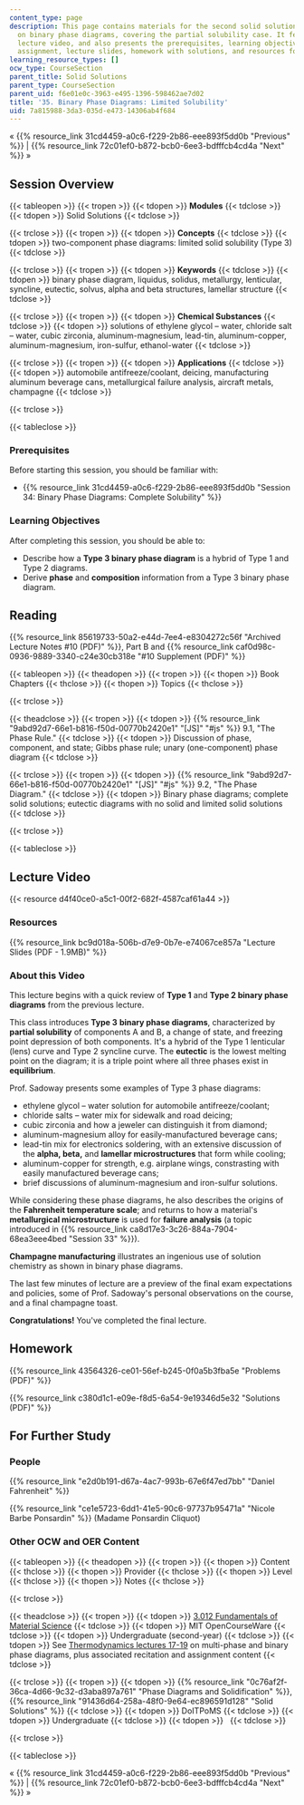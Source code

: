 ```yaml
---
content_type: page
description: This page contains materials for the second solid solutions class session
  on binary phase diagrams, covering the partial solubility case. It features a 1-hour
  lecture video, and also presents the prerequisites, learning objectives, reading
  assignment, lecture slides, homework with solutions, and resources for further study.
learning_resource_types: []
ocw_type: CourseSection
parent_title: Solid Solutions
parent_type: CourseSection
parent_uid: f6e01e0c-3963-e495-1396-598462ae7d02
title: '35. Binary Phase Diagrams: Limited Solubility'
uid: 7a815988-3da3-035d-e473-14306ab4f684
---
```


« {{% resource_link 31cd4459-a0c6-f229-2b86-eee893f5dd0b "Previous" %}} | {{% resource_link 72c01ef0-b872-bcb0-6ee3-bdfffcb4cd4a "Next" %}} »

Session Overview
----------------

{{< tableopen >}}
{{< tropen >}}
{{< tdopen >}}
**Modules**
{{< tdclose >}}
{{< tdopen >}}
Solid Solutions
{{< tdclose >}}

{{< trclose >}}
{{< tropen >}}
{{< tdopen >}}
**Concepts**
{{< tdclose >}}
{{< tdopen >}}
two-component phase diagrams: limited solid solubility (Type 3)
{{< tdclose >}}

{{< trclose >}}
{{< tropen >}}
{{< tdopen >}}
**Keywords**
{{< tdclose >}}
{{< tdopen >}}
binary phase diagram, liquidus, solidus, metallurgy, lenticular, syncline, eutectic, solvus, alpha and beta structures, lamellar structure
{{< tdclose >}}

{{< trclose >}}
{{< tropen >}}
{{< tdopen >}}
**Chemical Substances**
{{< tdclose >}}
{{< tdopen >}}
solutions of ethylene glycol – water, chloride salt – water, cubic zirconia, aluminum-magnesium, lead-tin, aluminum-copper, aluminum-magnesium, iron-sulfur, ethanol-water
{{< tdclose >}}

{{< trclose >}}
{{< tropen >}}
{{< tdopen >}}
**Applications**
{{< tdclose >}}
{{< tdopen >}}
automobile antifreeze/coolant, deicing, manufacturing aluminum beverage cans, metallurgical failure analysis, aircraft metals, champagne
{{< tdclose >}}

{{< trclose >}}

{{< tableclose >}}

### Prerequisites

Before starting this session, you should be familiar with:

*   {{% resource_link 31cd4459-a0c6-f229-2b86-eee893f5dd0b "Session 34: Binary Phase Diagrams: Complete Solubility" %}}

### Learning Objectives

After completing this session, you should be able to:

*   Describe how a **Type 3 binary phase diagram** is a hybrid of Type 1 and Type 2 diagrams.
*   Derive **phase** and **composition** information from a Type 3 binary phase diagram.

Reading
-------

{{% resource_link 85619733-50a2-e44d-7ee4-e8304272c56f "Archived Lecture Notes #10 (PDF)" %}}, Part B and {{% resource_link caf0d98c-0936-9889-3340-c24e30cb318e "#10 Supplement (PDF)" %}}

{{< tableopen >}}
{{< theadopen >}}
{{< tropen >}}
{{< thopen >}}
Book Chapters
{{< thclose >}}
{{< thopen >}}
Topics
{{< thclose >}}

{{< trclose >}}

{{< theadclose >}}
{{< tropen >}}
{{< tdopen >}}
{{% resource_link "9abd92d7-66e1-b816-f50d-00770b2420e1" "\[JS\]" "#js" %}} 9.1, "The Phase Rule."
{{< tdclose >}}
{{< tdopen >}}
Discussion of phase, component, and state; Gibbs phase rule; unary (one-component) phase diagram
{{< tdclose >}}

{{< trclose >}}
{{< tropen >}}
{{< tdopen >}}
{{% resource_link "9abd92d7-66e1-b816-f50d-00770b2420e1" "\[JS\]" "#js" %}} 9.2, "The Phase Diagram."
{{< tdclose >}}
{{< tdopen >}}
Binary phase diagrams; complete solid solutions; eutectic diagrams with no solid and limited solid solutions
{{< tdclose >}}

{{< trclose >}}

{{< tableclose >}}

Lecture Video
-------------

{{< resource d4f40ce0-a5c1-00f2-682f-4587caf61a44 >}}

### Resources

{{% resource_link bc9d018a-506b-d7e9-0b7e-e74067ce857a "Lecture Slides (PDF - 1.9MB)" %}}

### About this Video

This lecture begins with a quick review of **Type 1** and **Type 2 binary phase diagrams** from the previous lecture.

This class introduces **Type 3** **binary phase diagrams**, characterized by **partial solubility** of components A and B, a change of state, and freezing point depression of both components. It's a hybrid of the Type 1 lenticular (lens) curve and Type 2 syncline curve. The **eutectic** is the lowest melting point on the diagram; it is a triple point where all three phases exist in **equilibrium**.

Prof. Sadoway presents some examples of Type 3 phase diagrams:

*   ethylene glycol – water solution for automobile antifreeze/coolant;
*   chloride salts – water mix for sidewalk and road deicing;
*   cubic zirconia and how a jeweler can distinguish it from diamond;
*   aluminum-magnesium alloy for easily-manufactured beverage cans;
*   lead-tin mix for electronics soldering, with an extensive discussion of the **alpha, beta,** and **lamellar microstructures** that form while cooling;
*   aluminum-copper for strength, e.g. airplane wings, constrasting with easily manufactured beverage cans;
*   brief discussions of aluminum-magnesium and iron-sulfur solutions.

While considering these phase diagrams, he also describes the origins of the **Fahrenheit temperature scale**; and returns to how a material's **metallurgical microstructure** is used for **failure analysis** (a topic introduced in {{% resource_link ca8d17e3-3c26-884a-7904-68ea3eee4bed "Session 33" %}}).

**Champagne manufacturing** illustrates an ingenious use of solution chemistry as shown in binary phase diagrams.

The last few minutes of lecture are a preview of the final exam expectations and policies, some of Prof. Sadoway's personal observations on the course, and a final champagne toast.

**Congratulations!** You've completed the final lecture.

Homework
--------

{{% resource_link 43564326-ce01-56ef-b245-0f0a5b3fba5e "Problems (PDF)" %}}

{{% resource_link c380d1c1-e09e-f8d5-6a54-9e19346d5e32 "Solutions (PDF)" %}}

For Further Study
-----------------

### People

{{% resource_link "e2d0b191-d67a-4ac7-993b-67e6f47ed7bb" "Daniel Fahrenheit" %}}

{{% resource_link "ce1e5723-6dd1-41e5-90c6-97737b95471a" "Nicole Barbe Ponsardin" %}} (Madame Ponsardin Cliquot)

### Other OCW and OER Content

{{< tableopen >}}
{{< theadopen >}}
{{< tropen >}}
{{< thopen >}}
Content
{{< thclose >}}
{{< thopen >}}
Provider
{{< thclose >}}
{{< thopen >}}
Level
{{< thclose >}}
{{< thopen >}}
Notes
{{< thclose >}}

{{< trclose >}}

{{< theadclose >}}
{{< tropen >}}
{{< tdopen >}}
[3.012 Fundamentals of Material Science](/courses/3-012-fundamentals-of-materials-science-fall-2005)
{{< tdclose >}}
{{< tdopen >}}
MIT OpenCourseWare
{{< tdclose >}}
{{< tdopen >}}
Undergraduate (second-year)
{{< tdclose >}}
{{< tdopen >}}
See [Thermodynamics lectures 17-19](/courses/3-012-fundamentals-of-materials-science-fall-2005/pages/lecture-notes) on multi-phase and binary phase diagrams, plus associated recitation and assignment content
{{< tdclose >}}

{{< trclose >}}
{{< tropen >}}
{{< tdopen >}}
{{% resource_link "0c76af2f-36ca-4d66-9c32-d3aba897a761" "Phase Diagrams and Solidification" %}}, {{% resource_link "91436d64-258a-48f0-9e64-ec896591d128" "Solid Solutions" %}}
{{< tdclose >}}
{{< tdopen >}}
DoITPoMS
{{< tdclose >}}
{{< tdopen >}}
Undergraduate
{{< tdclose >}}
{{< tdopen >}}
 
{{< tdclose >}}

{{< trclose >}}

{{< tableclose >}}

« {{% resource_link 31cd4459-a0c6-f229-2b86-eee893f5dd0b "Previous" %}} | {{% resource_link 72c01ef0-b872-bcb0-6ee3-bdfffcb4cd4a "Next" %}} »